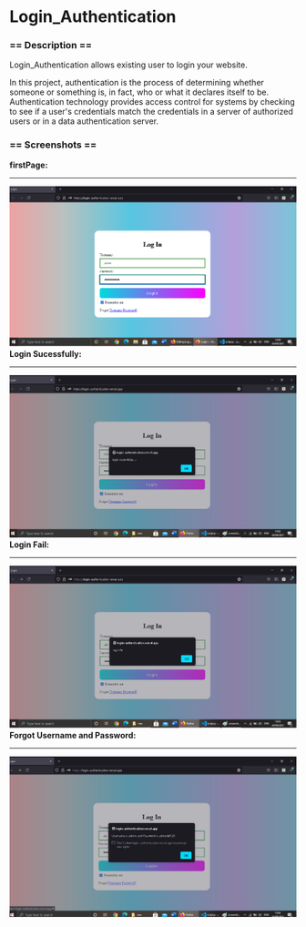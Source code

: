# Login_Authentication

<h3>== Description ==</h3>

 Login_Authentication allows existing user to login your website.

In this project, authentication is the process of determining whether someone or something is, in fact, who or what it declares itself to be. Authentication technology provides access control for systems by checking to see if a user's credentials match the credentials in a server of authorized users or in a data authentication server.


<h3>== Screenshots ==</h3>
<b>firstPage:</b><hr>
  <img src="img/screenshot.png"><br>
<b>Login Sucessfully:</b><hr>
  <img src="img/screenshot2.png"><br>
<b>Login Fail:</b><hr>
  <img src="img/screenshot3.png"><br>
 <b>Forgot Username and Password:</b><hr>
  <img src="img/screenshot4.png">
